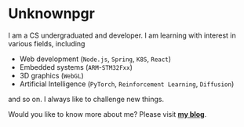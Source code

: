 # Unknownpgr

I am a CS undergraduated and developer. I am learning with interest in various fields, including

  - Web development (`Node.js`, `Spring`, `K8S`, `React`)
  - Embedded systems (`ARM`-`STM32Fxx`)
  - 3D graphics (`WebGL`)
  - Artificial Intelligence (`PyTorch`, `Reinforcement Learning`, `Diffusion`)

and so on. I always like to challenge new things.


Would you like to know more about me? Please visit <a href="https://unknownpgr.github.io/"><strong>my blog</strong></a>.
